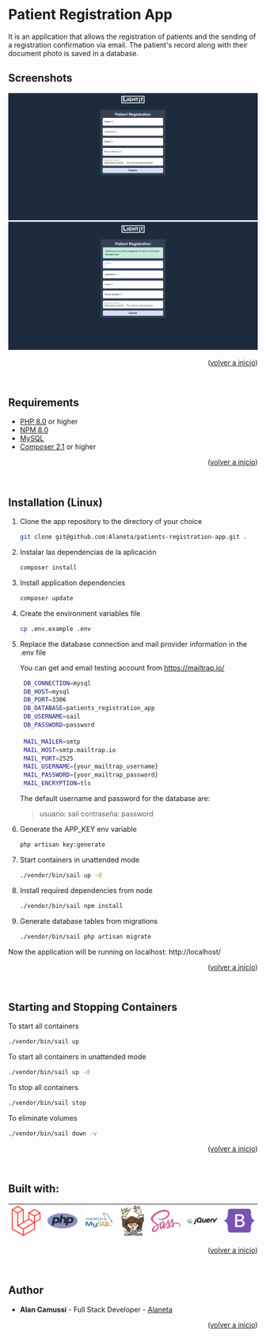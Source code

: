 <div id="top"></div>

# Patient Registration App
It is an application that allows the registration of patients and the sending of a registration confirmation via email. 
The patient's record along with their document photo is saved in a database.
<br>

## Screenshots

![Registration](public/img/readme/screenshots/registration.png)
![Registration Success](public/img/readme/screenshots/registration-success.png)

<p align="right">(<a href="#top">volver a inicio</a>)</p>

<br>

## Requirements
* [PHP 8.0](https://www.php.net/downloads.php) or higher
* [NPM 8.0](https://docs.npmjs.com/getting-started)
* [MySQL](https://www.mysql.com/downloads/)
* [Composer 2.1](https://getcomposer.org/download/) or higher

<p align="right">(<a href="#top">volver a inicio</a>)</p>

<br>

## Installation (Linux)
1. Clone the app repository to the directory of your choice
   ```sh
   git clone git@github.com:Alaneta/patients-registration-app.git .
   ```

2. Instalar las dependencias de la aplicación
   ```sh
   composer install
   ```

3. Install application dependencies
   ```sh
   composer update
   ```

4. Create the environment variables file
   ```sh
   cp .env.example .env
   ```

5. Replace the database connection and mail provider information in the .env file

   You can get and email testing account from https://mailtrap.io/
   ```sh
    DB_CONNECTION=mysql
    DB_HOST=mysql
    DB_PORT=3306
    DB_DATABASE=patients_registration_app
    DB_USERNAME=sail
    DB_PASSWORD=password
   
    MAIL_MAILER=smtp
    MAIL_HOST=smtp.mailtrap.io
    MAIL_PORT=2525
    MAIL_USERNAME={your_mailtrap_username}
    MAIL_PASSWORD={yoor_mailtrap_password}
    MAIL_ENCRYPTION=tls
   ```
   The default username and password for the database are:
   > usuario: sail
   > contraseña: password

6. Generate the APP_KEY env variable
   ```sh
   php artisan key:generate
   ```

7. Start containers in unattended mode
    ```sh
    ./vendor/bin/sail up -d
    ```
8. Install required dependencies from node
    ```sh
    ./vendor/bin/sail npm install
    ```
9. Generate database tables from migrations
    ```sh
    ./vendor/bin/sail php artisan migrate
    ```

Now the application will be running on localhost: http://localhost/

<p align="right">(<a href="#top">volver a inicio</a>)</p>

<br>

## Starting and Stopping Containers
To start all containers
```sh
./vendor/bin/sail up
```

To start all containers in unattended mode
```sh
./vendor/bin/sail up -d
```

To stop all containers
```sh
./vendor/bin/sail stop
```

To eliminate volumes
```sh
./vendor/bin/sail down -v
```

<p align="right">(<a href="#top">volver a inicio</a>)</p>

<br>

## Built with:
| [![Laravel 10](public/img/readme/logos/laravel-2.svg)](https://laravel.com/) | [![PHP](public/img/readme/logos/php-1.svg)](https://www.php.net/) | [![MySQL](public/img/readme/logos/mysql-2.svg)](https://www.mysql.com/) | [![Composer](public/img/readme/logos/composer.svg)](https://getcomposer.org/) | [![Sass](public/img/readme/logos/sass-1.svg)](https://sass-lang.com/) | [![jQuery](public/img/readme/logos/jquery-1.svg)](https://jquery.com/) | [![Bootstrap](public/img/readme/logos/bootstrap-5-1.svg)](https://getbootstrap.com/) |
|------------------------------------------------------------------------------|-------------------------------------------------------------------|-------------------------------------------------------------------------|-------------------------------------------------------------------------------|-----------------------------------------------------------------------|------------------------------------------------------------------------|--------------------------------------------------------------------------------------|

<p align="right">(<a href="#top">volver a inicio</a>)</p>

<br>

## Author
* **Alan Camussi** - Full Stack Developer - [Alaneta](https://github.com/Alaneta)

<p align="right">(<a href="#top">volver a inicio</a>)</p>

<br>
